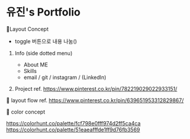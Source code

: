# 유진's Portfolio

🔶Layout Concept

- toggle 버튼으로 내용 나눔()

1. Info (side dotted menu)

   - About ME
   - Skills
   - email / git / instagram / (LinkedIn)

2. Project
   ref. https://www.pinterest.co.kr/pin/782219029022933151/

💟 layout flow
ref. https://www.pinterest.co.kr/pin/639651953312829867/

💟 color concept

https://colorhunt.co/palette/fcf798e0fff974d2ff5ca4ca
https://colorhunt.co/palette/51eaeafffde1ff9d76fb3569

